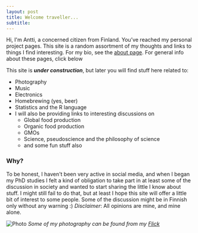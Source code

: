 ```yaml
---
layout: post
title: Welcome traveller...
subtitle:
---
```

Hi, I'm Antti, a concerned citizen from Finland. You’ve reached my personal project pages. This site is a random assortment of my thoughts and links to things I find interesting. For my bio, see the [about page](http://anttitenkanen.github.io/aboutme/). For general info about these pages, click below

This site is ***under construction***, but later you will find stuff here related to:

- Photography
- Music
- Electronics
- Homebrewing (yes, beer)
- Statistics and the R language
- I will also be providing links to interesting discussions on
   - Global food production
   - Organic food production
   - GMOs
   - Science, pseudoscience and the philosophy of science
   - and some fun stuff also

### Why?

To be honest, I haven't been very active in social media, and when I began my PhD studies I felt a kind of obligation to take part in at least some of the discussion in society and wanted to start sharing the little I know about stuff. I might still fail to do that, but at least I hope this site will offer a little bit of interest to some people. Some of the discussion might be in Finnish only without any warning :)
_Disclaimer_: All opinions are mine, and mine alone.

![Photo](https://farm6.staticflickr.com/5450/9491168124_5f771846e4_k.jpg)
_Some of my photography can be found from my [Flick](https://www.flickr.com/photos/gambina)_
